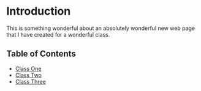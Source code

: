# Introduction

This is something wonderful about an absolutely wonderful new web page that I have created for a wonderful class.

## Table of Contents

* [Class One](Presentation.md)
* [Class Two](Reading2.md)
* [Class Three](class3.md)
